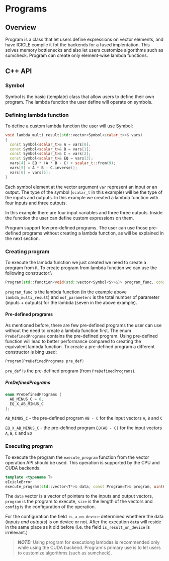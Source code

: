 # Programs

## Overview

Program is a class that let users define expressions on vector elements, and have ICICLE compile it fot the backends for a fused implentation. This solves memory bottlenecks and also let users customize algorithms such as sumcheck. Program can create only element-wise lambda functions.


## C++ API

### Symbol

Symbol is the basic (template) class that allow users to define their own program. The lambda function the user define will operate on symbols.

### Defining lambda function

To define a custom lambda function the user will use Symbol:
```cpp
void lambda_multi_result(std::vector<Symbol<scalar_t>>& vars)
{
  const Symbol<scalar_t>& A = vars[0];
  const Symbol<scalar_t>& B = vars[1];
  const Symbol<scalar_t>& C = vars[2];
  const Symbol<scalar_t>& EQ = vars[3];
  vars[4] = EQ * (A * B - C) + scalar_t::from(9);
  vars[5] = A * B - C.inverse();
  vars[6] = vars[5];
}
```

Each symbol element at the vector argument `var` represent an input or an output. The type of the symbol (`scalar_t` in this example) will be the type of the inputs and outputs. In this example we created a lambda function with four inputs and three outputs.

In this example there are four input variables and three three outputs. Inside the function the user can define custom expressions on them.

Program support few pre-defined programs. The user can use those pre-defined programs without creating a lambda function, as will be explained in the next section.

### Creating program

To execute the lambda function we just created we need to create a program from it.
To create program from lambda function we can use the following constructor:\

```cpp
Program(std::function<void(std::vector<Symbol<S>>&)> program_func, const int nof_parameters)
```

`program_func` is the lambda function (in the example above `lambda_multi_result`) and `nof_parameters` is the total number of parameter (inputs + outputs) for the lambda (seven in the above example).

#### Pre-defined programs

As mentioned before, there are few pre-defined programs the user can use without the need to create a lambda function first. The enum `PreDefinedPrograms` contains the pre-defined program. Using pre-defined function will lead to better performance compared to creating the equivalent lambda function.
To create a pre-defined program a different constructor is bing used:

```cpp
Program(PreDefinedPrograms pre_def)
```

`pre_def` is the pre-defined program (from `PreDefinedPrograms`).

##### PreDefinedPrograms

```cpp
enum PreDefinedPrograms {
  AB_MINUS_C = 0,
  EQ_X_AB_MINUS_C
};
```

`AB_MINUS_C` - the pre-defined program `AB - C` for the input vectors `A`, `B` and `C`

`EQ_X_AB_MINUS_C` - the pre-defined program `EQ(AB - C)` for the input vectors `A`, `B`, `C` and `EQ`


### Executing program

To execute the program the `execute_program` function from the vector operation API should be used. This operation is supported by the CPU and CUDA backends.


```cpp
template <typename T>
eIcicleError
execute_program(std::vector<T*>& data, const Program<T>& program, uint64_t size, const VecOpsConfig& config);
```

The `data` vector is a vector of pointers to the inputs and output vectors, `program` is the program to execute, `size` is the length of the vectors and `config` is the configuration of the operation.

For the configuration the field `is_a_on_device` determined whethere the data (*inputs and outputs*) is on device or not. After the execution `data` will reside in the same place as it did before (i.e. the field `is_result_on_device` is irrelevant.)

> **_NOTE:_**  Using program for executiong lambdas is recommended only while using the CUDA backend. Program's primary use is to let users to customize algorithms (such as sumcheck). 
